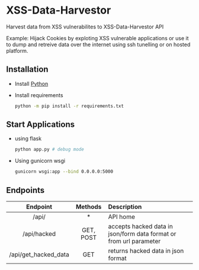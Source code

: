 # XSS-Data-Harvestor

Harvest data from XSS vulnerabilites to XSS-Data-Harvestor API

Example: Hijack Cookies by exploting XSS vulnerable applications or use it to dump and retreive data over the internet using ssh tunelling or on hosted platform.

## Installation

- Install [Python](https://python.org/)

- Install requirements

  ```bash
  python -m pip install -r requirements.txt
  ```

## Start Applications

- using flask

  ```bash
  python app.py # debug mode
  ```

- Using gunicorn wsgi

  ```bash
  gunicorn wsgi:app --bind 0.0.0.0:5000
  ```

## Endpoints

|       Endpoint       |  Methods  | Description                                                        |
| :------------------: | :-------: | :----------------------------------------------------------------- |
|        /api/         |    \*     | API home                                                           |
|     /api/hacked      | GET, POST | accepts hacked data in json/form data format or from url parameter |
| /api/get_hacked_data |    GET    | returns hacked data in json format                                 |
